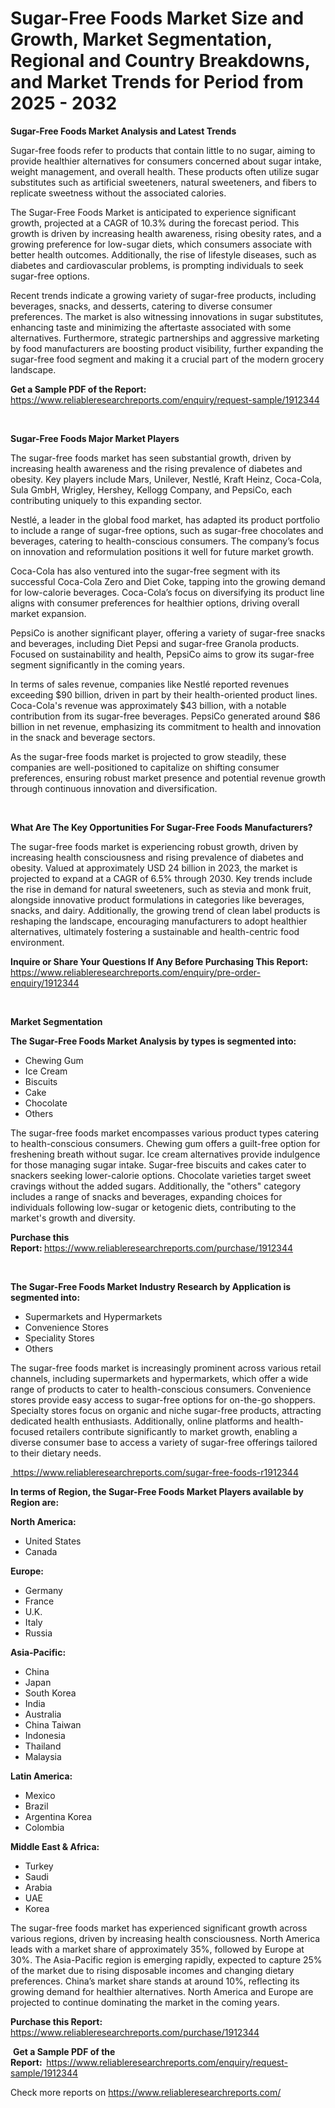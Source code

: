 <p><h1>Sugar-Free Foods Market Size and Growth, Market Segmentation, Regional and Country Breakdowns, and Market Trends for Period from 2025 -  2032</h1></p><p><strong>Sugar-Free Foods Market Analysis and Latest Trends</strong></p>
<p><p>Sugar-free foods refer to products that contain little to no sugar, aiming to provide healthier alternatives for consumers concerned about sugar intake, weight management, and overall health. These products often utilize sugar substitutes such as artificial sweeteners, natural sweeteners, and fibers to replicate sweetness without the associated calories.</p><p>The Sugar-Free Foods Market is anticipated to experience significant growth, projected at a CAGR of 10.3% during the forecast period. This growth is driven by increasing health awareness, rising obesity rates, and a growing preference for low-sugar diets, which consumers associate with better health outcomes. Additionally, the rise of lifestyle diseases, such as diabetes and cardiovascular problems, is prompting individuals to seek sugar-free options. </p><p>Recent trends indicate a growing variety of sugar-free products, including beverages, snacks, and desserts, catering to diverse consumer preferences. The market is also witnessing innovations in sugar substitutes, enhancing taste and minimizing the aftertaste associated with some alternatives. Furthermore, strategic partnerships and aggressive marketing by food manufacturers are boosting product visibility, further expanding the sugar-free food segment and making it a crucial part of the modern grocery landscape.</p></p>
<p><strong>Get a Sample PDF of the Report:&nbsp;</strong> <a href="https://www.reliableresearchreports.com/enquiry/request-sample/1912344?utm_campaign=2275&utm_medium=2&utm_source=Github&utm_content=ia&utm_term=07042025&utm_id=sugar-free-foods">https://www.reliableresearchreports.com/enquiry/request-sample/1912344</a></p>
<p>&nbsp;</p>
<p><strong>Sugar-Free Foods Major Market Players</strong></p>
<p><p>The sugar-free foods market has seen substantial growth, driven by increasing health awareness and the rising prevalence of diabetes and obesity. Key players include Mars, Unilever, Nestlé, Kraft Heinz, Coca-Cola, Sula GmbH, Wrigley, Hershey, Kellogg Company, and PepsiCo, each contributing uniquely to this expanding sector.</p><p>Nestlé, a leader in the global food market, has adapted its product portfolio to include a range of sugar-free options, such as sugar-free chocolates and beverages, catering to health-conscious consumers. The company’s focus on innovation and reformulation positions it well for future market growth.</p><p>Coca-Cola has also ventured into the sugar-free segment with its successful Coca-Cola Zero and Diet Coke, tapping into the growing demand for low-calorie beverages. Coca-Cola’s focus on diversifying its product line aligns with consumer preferences for healthier options, driving overall market expansion.</p><p>PepsiCo is another significant player, offering a variety of sugar-free snacks and beverages, including Diet Pepsi and sugar-free Granola products. Focused on sustainability and health, PepsiCo aims to grow its sugar-free segment significantly in the coming years.</p><p>In terms of sales revenue, companies like Nestlé reported revenues exceeding $90 billion, driven in part by their health-oriented product lines. Coca-Cola's revenue was approximately $43 billion, with a notable contribution from its sugar-free beverages. PepsiCo generated around $86 billion in net revenue, emphasizing its commitment to health and innovation in the snack and beverage sectors.</p><p>As the sugar-free foods market is projected to grow steadily, these companies are well-positioned to capitalize on shifting consumer preferences, ensuring robust market presence and potential revenue growth through continuous innovation and diversification.</p></p>
<p>&nbsp;</p>
<p><strong>What Are The Key Opportunities For Sugar-Free Foods Manufacturers?</strong></p>
<p><p>The sugar-free foods market is experiencing robust growth, driven by increasing health consciousness and rising prevalence of diabetes and obesity. Valued at approximately USD 24 billion in 2023, the market is projected to expand at a CAGR of 6.5% through 2030. Key trends include the rise in demand for natural sweeteners, such as stevia and monk fruit, alongside innovative product formulations in categories like beverages, snacks, and dairy. Additionally, the growing trend of clean label products is reshaping the landscape, encouraging manufacturers to adopt healthier alternatives, ultimately fostering a sustainable and health-centric food environment.</p></p>
<p><strong>Inquire or Share Your Questions If Any Before Purchasing This Report:</strong> <a href="https://www.reliableresearchreports.com/enquiry/pre-order-enquiry/1912344?utm_campaign=2275&utm_medium=2&utm_source=Github&utm_content=ia&utm_term=07042025&utm_id=sugar-free-foods">https://www.reliableresearchreports.com/enquiry/pre-order-enquiry/1912344</a></p>
<p>&nbsp;</p>
<p><strong>Market Segmentation</strong></p>
<p><strong>The Sugar-Free Foods Market Analysis by types is segmented into:</strong></p>
<p><ul><li>Chewing Gum</li><li>Ice Cream</li><li>Biscuits</li><li>Cake</li><li>Chocolate</li><li>Others</li></ul></p>
<p><p>The sugar-free foods market encompasses various product types catering to health-conscious consumers. Chewing gum offers a guilt-free option for freshening breath without sugar. Ice cream alternatives provide indulgence for those managing sugar intake. Sugar-free biscuits and cakes cater to snackers seeking lower-calorie options. Chocolate varieties target sweet cravings without the added sugars. Additionally, the "others" category includes a range of snacks and beverages, expanding choices for individuals following low-sugar or ketogenic diets, contributing to the market's growth and diversity.</p></p>
<p><strong>Purchase this Report:&nbsp;</strong><a href="https://www.reliableresearchreports.com/purchase/1912344?utm_campaign=2275&utm_medium=2&utm_source=Github&utm_content=ia&utm_term=07042025&utm_id=sugar-free-foods">https://www.reliableresearchreports.com/purchase/1912344</a></p>
<p>&nbsp;</p>
<p><strong>The Sugar-Free Foods Market Industry Research by Application is segmented into:</strong></p>
<p><ul><li>Supermarkets and Hypermarkets</li><li>Convenience Stores</li><li>Speciality Stores</li><li>Others</li></ul></p>
<p><p>The sugar-free foods market is increasingly prominent across various retail channels, including supermarkets and hypermarkets, which offer a wide range of products to cater to health-conscious consumers. Convenience stores provide easy access to sugar-free options for on-the-go shoppers. Specialty stores focus on organic and niche sugar-free products, attracting dedicated health enthusiasts. Additionally, online platforms and health-focused retailers contribute significantly to market growth, enabling a diverse consumer base to access a variety of sugar-free offerings tailored to their dietary needs.</p></p>
<p><a href="https://www.reliableresearchreports.com/sugar-free-foods-r1912344?utm_campaign=2275&utm_medium=2&utm_source=Github&utm_content=ia&utm_term=07042025&utm_id=sugar-free-foods">&nbsp;https://www.reliableresearchreports.com/sugar-free-foods-r1912344</a></p>
<p><strong>In terms of Region, the Sugar-Free Foods Market Players available by Region are:</strong></p>
<p>
    <p> <strong> North America: </strong>
        <ul>
            <li>United States</li>
            <li>Canada</li>
        </ul>
        </p> 
    <p> <strong> Europe: </strong>
        <ul>
            <li>Germany</li>
            <li>France</li>
            <li>U.K.</li>
            <li>Italy</li>
            <li>Russia</li>
        </ul>
        </p> 
    <p> <strong> Asia-Pacific: </strong>
        <ul>
            <li>China</li>
            <li>Japan</li>
            <li>South Korea</li>
            <li>India</li>
            <li>Australia</li>
            <li>China Taiwan</li>
            <li>Indonesia</li>
            <li>Thailand</li>
            <li>Malaysia</li>
        </ul>
        </p> 
    <p> <strong> Latin America: </strong>
        <ul>
            <li>Mexico</li>
            <li>Brazil</li>
            <li>Argentina Korea</li>
            <li>Colombia</li>
        </ul>
        </p> 
    <p> <strong> Middle East & Africa: </strong>
        <ul>
            <li>Turkey</li>
            <li>Saudi</li>
            <li>Arabia</li>
            <li>UAE</li>
            <li>Korea</li>
        </ul>
    </p>
    </p>
<p><p>The sugar-free foods market has experienced significant growth across various regions, driven by increasing health consciousness. North America leads with a market share of approximately 35%, followed by Europe at 30%. The Asia-Pacific region is emerging rapidly, expected to capture 25% of the market due to rising disposable incomes and changing dietary preferences. China’s market share stands at around 10%, reflecting its growing demand for healthier alternatives. North America and Europe are projected to continue dominating the market in the coming years.</p></p>
<p><strong>Purchase this Report: </strong><a href="https://www.reliableresearchreports.com/purchase/1912344?utm_campaign=2275&utm_medium=2&utm_source=Github&utm_content=ia&utm_term=07042025&utm_id=sugar-free-foods">https://www.reliableresearchreports.com/purchase/1912344</a></p>
<p>&nbsp;<strong>Get a Sample PDF of the Report:&nbsp;&nbsp;</strong><a href="https://www.reliableresearchreports.com/enquiry/request-sample/1912344?utm_campaign=2275&utm_medium=2&utm_source=Github&utm_content=ia&utm_term=07042025&utm_id=sugar-free-foods">https://www.reliableresearchreports.com/enquiry/request-sample/1912344</a></p>
<p><strong></strong></p>
<p>Check more reports on <a href="https://www.reliableresearchreports.com/?utm_campaign=2275&utm_medium=2&utm_source=Github&utm_content=ia&utm_term=07042025&utm_id=sugar-free-foods">https://www.reliableresearchreports.com/</a></p>
